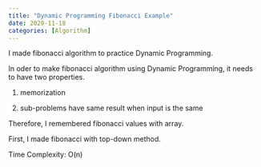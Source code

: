 ```yaml
---
title: "Dynamic Programming Fibonacci Example"
date: 2020-11-18
categories: [Algorithm]
---
```


I made fibonacci algorithm to practice Dynamic Programming. 

In oder to make fibonacci algorithm using Dynamic Programming, it needs to have two properties.

  1) memorization
  
  2) sub-problems have same result when input is the same
  
Therefore, I remembered fibonacci values with array. 

First, I made fibonacci with top-down method.
 
<script src="https://gist.github.com/YechanLim/6f302fc5538bed752d026f348a97dd74.js"></script>


Time Complexity: O(n)
